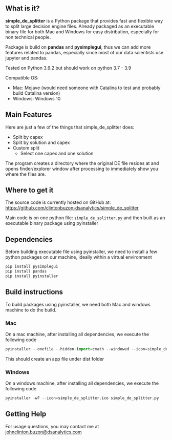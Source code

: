 ## What is it?

**simple_de_splitter** is a Python package that provides fast and flexible way to split large decision engine files. Already packaged as an executable binary file for both Mac and Windows for easy distribution, especially for non technical people.

Package is build on **pandas** and **pysimplegui**, thus we can add more features related to pandas, especially since most of our data scientists use jupyter and pandas.

Tested on Python 3.9.2 but should work on python 3.7 - 3.9

Compatible OS:
  - Mac: Mojave (would need someone with Catalina to test and probably build Catalina version)
  - Windows: Windows 10

## Main Features
Here are just a few of the things that simple_de_splitter does:

  - Split by capex
  - Split by solution and capex
  - Custom split
  	- Select one capex and one solution

The program creates a directory where the original DE file resides at and opens finder/explorer window after processing to immediately show you where the files are.

## Where to get it
The source code is currently hosted on GitHub at:
https://github.com/clintonbuzon-dsanalytics/simple_de_splitter

Main code is on one python file: `simple_de_splitter.py` and then built as an executable binary package using pyinstaller

## Dependencies
Before building executable file using pyinstaller, we need to install a few python packages on our machine, ideally within a virtual environment

```sh
pip install pysimplegui
pip install pandas
pip install pyinstaller
```



## Build instructions

To build packages using pyinstaller, we need both Mac and windows machine to do the build.

### Mac
On a mac machine, after installing all dependencies, we execute the following code
```python
pyinstaller --onefile --hidden-import=cmath --windowed --icon=simple_de_splitter.icns simple_de_splitter.py
```
This should create an app file under dist folder

### Windows
On a windows machine, after installing all dependencies, we execute the following code
```python
pyinstaller -wF --icon=simple_de_splitter.ico simple_de_splitter.py
```

## Getting Help

For usage questions, you may contact me at johnclinton.buzon@dsanalytics.com


